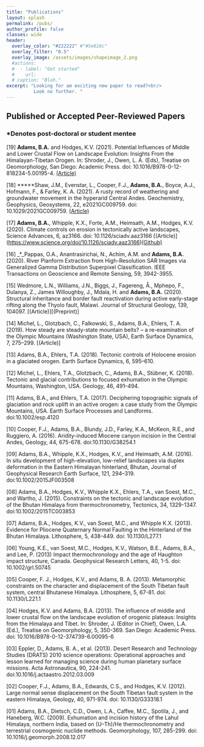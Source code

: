 ```yaml
---
title: "Publications"
layout: splash
permalink: /pubs/
author_profile: false
classes: wide
header:
  overlay_color: "#222222" #"#5e616c"
  overlay_filter: "0.5"
  overlay_image: /assets/images/shapeimage_2.png
  #actions:
  #  - label: "Get started"
  #    url: 
  # caption: "Blah."
excerpt: "Looking for am exciting new paper to read?<br/>
          Look no further. "
---
```


## Published or Accepted Peer-Reviewed Papers
### *Denotes post-doctoral or student mentee

[19] **Adams, B.A.** and Hodges, K.V. (2021). Potential Influences of Middle and Lower Crustal Flow on Landscape Evolution: Insights From the Himalayan-Tibetan Orogen. In: Shroder, J., Owen, L. A. (Eds), Treatise on Geomorphology, San Diego: Academic Press. doi: 10.1016/B978-0-12-818234-5.00195-4. [(Article)](https://www.sciencedirect.com/science/article/pii/B9780128182345001954)

[18] *****Shaw, J.M., Evenstar, L., Cooper, F.J., **Adams, B.A.**, Boyce, A.J., Hofmann, F., & Farley, K. A. (2021). A rusty record of weathering and groundwater movement in the hyperarid Central Andes. Geochemistry, Geophysics, Geosystems, 22, e2021GC009759. doi: 10.1029/2021GC009759. [(Article)](https://agupubs.onlinelibrary.wiley.com/doi/full/10.1029/2021GC009759)

[17] **Adams, B.A.**, Whipple, K.X., Forte, A.M., Heimsath, A.M., Hodges, K.V. (2020). Climate controls on erosion in tectonically active landscapes, Science Advances, 6, az3166. doi: 10.1126/sciadv.aaz3166 [(Article)] (https://www.science.org/doi/10.1126/sciadv.aaz3166)[(Github)](https://github.com/baadams/raindance)

[16] _*_Pappas, O.A., Anantrasirichai, N., Achim, A.M. and **Adams, B.A.** (2020). River Planform Extraction from High-Resolution SAR Images via Generalized Gamma Distribution Superpixel Classification. IEEE Transactions on Geoscience and Remote Sensing, 59, 3942-3955.

[15] Wedmore, L.N., Williams, J.N., Biggs, J., Fagereng, Å., Mphepo, F., Dulanya, Z., James Willoughby, J., Mdala, H. and **Adams, B.A.** (2020). Structural inheritance and border fault reactivation during active early-stage rifting along the Thyolo fault, Malawi. Journal of Structural Geology, 139, 104097. [(Article)][(Preprint)]

[14] Michel, L., Glotzbach, C., Falkowski, S., Adams, B.A., Ehlers, T. A. (2019). How steady are steady-state mountain belts? – a re-examination of the Olympic Mountains (Washington State, USA), Earth Surface Dynamics, 7, 275–299. [(Article)]

[13] Adams, B.A., Ehlers, T.A. (2018). Tectonic controls of Holocene erosion in a glaciated orogen. Earth Surface Dynamics, 6, 595–610.

[12] Michel, L., Ehlers, T.A., Glotzbach, C., Adams, B.A., Stübner, K. (2018). Tectonic and glacial contributions to focused exhumation in the Olympic Mountains, Washington, USA. Geology, 46, 491–494.

[11] Adams, B.A., and Ehlers, T.A. (2017). Deciphering topographic signals of glaciation and rock uplift in an active orogen: a case study from the Olympic Mountains, USA. Earth Surface Processes and Landforms. doi:10.1002/esp.4120

[10] Cooper, F.J., Adams, B.A., Blundy, J.D., Farley, K.A., McKeon, R.E., and Ruggiero, A. (2016). Aridity-induced Miocene canyon incision in the Central Andes, Geology, 44, 675-678. doi:10.1130/G38254.1

[09] Adams, B.A., Whipple, K.X., Hodges, K.V., and Heimsath, A.M. (2016). In situ development of high-elevation, low-relief landscapes via duplex deformation in the Eastern Himalayan hinterland, Bhutan, Journal of Geophysical Research Earth Surface, 121, 294–319. doi:10.1002/2015JF003508

[08] Adams, B.A., Hodges, K.V., Whipple K.X., Ehlers, T.A., van Soest, M.C., and Wartho, J. (2015). Constraints on the tectonic and landscape evolution of the Bhutan Himalaya from thermochronometry, Tectonics, 34, 1329-1347. doi:10.1002/2015TC003853

[07] Adams, B.A., Hodges, K.V., van Soest, M.C., and Whipple K.X. (2013). Evidence for Pliocene Quaternary Normal Faulting in the Hinterland of the Bhutan Himalaya. Lithosphere, 5, 
438-449. doi: 10.1130/L277.1

[06] Young, K.E., van Soest, M.C., Hodges, K.V., Watson, B.E., Adams, B.A., and Lee, P. (2013) Impact thermochronology and the age of Haughton impact structure, Canada. Geophysical Research Letters, 40, 1-5. doi: 10.1002/grl.50745

[05] Cooper, F. J., Hodges, K.V., and Adams, B. A. (2013). Metamorphic constraints on the character and displacement of the South Tibetan fault system, central Bhutanese Himalaya. Lithosphere, 5, 67-81. doi: 10.1130/L221.1

[04] Hodges, K.V. and Adams, B.A. (2013). The influence of middle and lower crustal flow on the landscape evolution of orogenic plateaus: Insights from the Himalaya and Tibet. In: Shroder, J. (Editor in Chief), Owen, L.A. (Ed.), Treatise on Geomorphology, 5, 350-369. San Diego: Academic Press. doi: 10.1016/B978-0-12-374739-6.00095-6

[03] Eppler, D., Adams, B. A., et al. (2013). Desert Research and Technology Studies (DRATS) 2010 science operations: Operational approaches and lesson learned for managing science during human planetary surface missions. Acta Astronautica, 90, 224-241. doi:10.1016/j.actaastro.2012.03.009

[02] Cooper, F.J., Adams, B.A., Edwards, C.S., and Hodges, K.V. (2012). Large normal sense displacement on the South Tibetan fault system in the eastern Himalaya, Geology, 40, 971-974. doi: 10.1130/G33318.1

[01] Adams, B.A., Dietsch, C.D., Owen, L.A., Caffee, M.C., Spotila, J., and Haneberg, W.C. (2009). Exhumation and incision history of the Lahul Himalaya, northern India, based on (U–Th)/He thermochronometry and terrestrial cosmogenic nuclide methods. Geomorphology, 107, 285-299. doi: 10.1016/j.geomorph.2008.12.017
